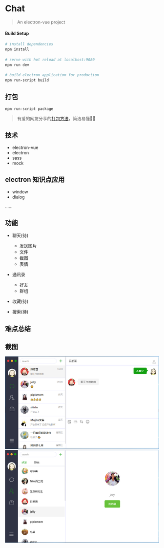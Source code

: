 # Chat

> An electron-vue project

#### Build Setup

``` bash
# install dependencies
npm install

# serve with hot reload at localhost:9080
npm run dev

# build electron application for production
npm run-script build

```

## 打包

```
npm run-script package
```

> 有爱的网友分享的[打包方法](http://yohnz.win/2016/10/11/%E6%89%8B%E6%8A%8A%E6%89%8B%E6%95%99%E4%BD%A0%E6%8A%8A%E5%89%8D%E7%AB%AF%E4%BB%A3%E7%A0%81%E6%89%93%E5%8C%85%E6%88%90msi%E5%92%8Cexe%E5%BA%94%E7%94%A8/)，简洁易懂🌹💕

## 技术
* electron-vue
* electron
* sass
* mock

## electron 知识点应用
* window
* dialog

……

## 功能
* 聊天(待)

    * 发送图片
    * 文件
    * 截图
    * 表情
* 通讯录 

    * 好友
    * 群组
* 收藏(待)
* 搜索(待)

## 难点总结

## 截图
![img](./screenshots/chat.PNG)
![img](./screenshots/user.PNG)

